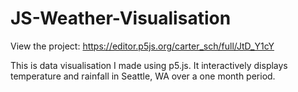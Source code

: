 # JS-Weather-Visualisation

View the project: https://editor.p5js.org/carter_sch/full/JtD_Y1cY

This is data visualisation I made using p5.js. It interactively displays temperature and rainfall in Seattle, WA over a one month period.

